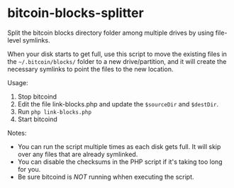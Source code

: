 # bitcoin-blocks-splitter

Split the bitcoin blocks directory folder among multiple drives by using file-level symlinks.

When your disk starts to get full, use this script to move the existing files in
the `~/.bitcoin/blocks/` folder to a new drive/partition, and it will create the
necessary symlinks to point the files to the new location.

Usage:

1. Stop bitcoind
1. Edit the file link-blocks.php and update the `$sourceDir` and `$destDir`.
1. Run `php link-blocks.php`
1. Start bitcoind

Notes:

* You can run the script multiple times as each disk gets full. It will skip over any files that are already symlinked.
* You can disable the checksums in the PHP script if it's taking too long for you.
* Be sure bitcoind is *NOT* running whhen executing the script.


